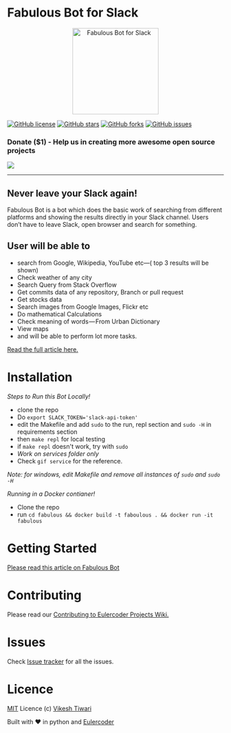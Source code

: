 # Fabulous Bot for Slack

<p align="center">
   <img align="centre" src="https://cdn-images-1.medium.com/max/800/1*BDwu0v1rHBpfFdYGx30yTw.png" alt="Fabulous Bot for Slack" width="200px" height="200px"/>
</p>

[![GitHub license](https://img.shields.io/github/license/eulercoder/fabulous.svg)](https://github.com/Eulercoder/fabulous/blob/master/LICENSE) [![GitHub stars](https://img.shields.io/github/stars/eulercoder/fabulous.svg)](https://github.com/eulercoder/fabulous/stargazers) [![GitHub forks](https://img.shields.io/github/forks/eulercoder/fabulous.svg)](https://github.com/eulercoder/fabulous/network) [![GitHub issues](https://img.shields.io/github/issues/eulercoder/fabulous.svg)](https://github.com/eulercoder/fabulous/issues)

### Donate ($1) - Help us in creating more awesome open source projects

[<img src="https://www.paypalobjects.com/webstatic/mktg/logo/AM_mc_vs_dc_ae.jpg">](https://www.paypal.me/vikeshtiwari/1)

---

Never leave your Slack again!
------------------------------------

Fabulous Bot is a bot which does the basic work of searching from different
platforms and showing the results directly in your Slack channel.
Users don’t have to leave Slack, open browser and search for something.

## User will be able to

- search from Google, Wikipedia, YouTube etc—( top 3 results will be shown)
- Check weather of any city
- Search Query from Stack Overflow
- Get commits data of any repository, Branch or pull request
- Get stocks data
- Search images from Google Images, Flickr etc
- Do mathematical Calculations
- Check meaning of words — From Urban Dictionary
- View maps
- and will be able to perform lot more tasks.

[Read the full article here.](http://eulercoder.me/2017/09/eulercoder-project-series-fabulous-bot/)



# Installation

*Steps to Run this Bot Locally!*

- clone the repo
- Do `export SLACK_TOKEN='slack-api-token' `
- edit the Makefile and add `sudo` to the run, repl section and `sudo -H` in requirements section
- then `make repl` for local testing
- if `make repl` doesn't work, try with `sudo`
- *_Work on services folder only_*
- Check `gif service` for the reference.

*Note: for windows, edit Makefile and remove all instances of `sudo` and `sudo -H`*

*Running in a Docker contianer!*

- Clone the repo
- run `cd fabulous && docker build -t faboulous . && docker run -it fabulous`

# Getting Started

[Please read this article on Fabulous Bot](http://eulercoder.me/2017/09/eulercoder-project-series-fabulous-bot/)

# Contributing

Please read our [Contributing to Eulercoder Projects Wiki.](https://github.com/Eulercoder/fabulous/wiki/Contributing-to-Fabulous-Bot)



# Issues

Check [Issue tracker](https://github.com/eulercoder/fabulous/issues) for all the issues.

# Licence

[MIT](https://github.com/eulercoder/fabulous/blob/master/LICENSE) Licence (c) [Vikesh Tiwari](https://github.com/vicky002)

Built with :heart: in python and [Eulercoder](http://eulercoder.me)

